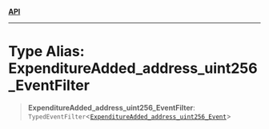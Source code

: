[**API**](../../../README.md)

***

# Type Alias: ExpenditureAdded\_address\_uint256\_EventFilter

> **ExpenditureAdded\_address\_uint256\_EventFilter**: `TypedEventFilter`\<[`ExpenditureAdded_address_uint256_Event`](ExpenditureAdded_address_uint256_Event.md)\>
